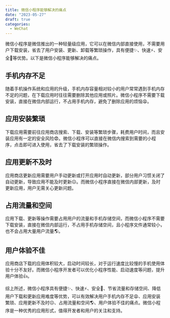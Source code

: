 ```yaml
---
title: 微信小程序能够解决的痛点
date: "2023-05-27"
draft: true
categories:
  - WeChat
--- 
```


微信小程序是微信推出的一种轻量级应用，它可以在微信内部直接使用，不需要用户下载安装，省去了用户安装、更新、卸载等繁琐操作，具有便捷✨、快速⚡、安全🔐等优势。以下是微信小程序能够解决的痛点。

## 手机内存不足

随着手机操作系统和应用的升级，手机内存容量相对较小的用户常常遇到手机内存不足的问题，在下载应用时往往需要删除其他应用或照片。微信小程序不需要下载安装，直接在微信内部运行，不占用手机内存，避免了删除应用的烦恼😩。

## 应用安装繁琐

下载应用需要前往应用商店搜索、下载、安装等繁琐步骤，耗费用户时间，而且安装应用有一定的安全风险😨。微信小程序可以直接在微信内搜索到需要的小程序，点击即可进入使用，省去了下载安装的繁琐操作。

## 应用更新不及时

应用商店更新应用需要用户手动更新或打开应用时自动更新，部分用户习惯关闭了自动更新，导致应用不能及时更新☹️。而微信小程序直接在微信内部更新，及时更新应用，用户无需关心更新问题。

## 占用流量和空间

应用下载、更新等操作需要占用用户的流量和手机存储空间，而微信小程序不需要下载安装，直接在微信内部运行，不占用手机存储空间，且小程序文件通常较小，也不会占用大量用户流量🌎。

## 用户体验不佳

应用商店下载的应用体积较大，启动时间较长，对于运行速度比较慢的手机使用体验十分不友好。而微信小程序开发者可以优化小程序性能、启动速度等问题，提升用户体验👍。

综上所述，微信小程序具有便捷✨、快速⚡、安全🔐、节省流量和存储空间、降低用户下载和更新应用难度等优势，可以有效解决用户手机内存不足😩、应用安装繁琐、应用更新不及时☹️、占用流量和空间🌎、用户体验不佳的痛点。微信小程序是一种优秀的应用形式，值得开发者和用户的关注和支持。
